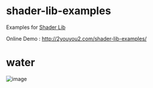 # shader-lib-examples

Examples for [Shader Lib](https://github.com/2youyou2/shader-lib)

Online Demo : http://2youyou2.com/shader-lib-examples/

# water

![image](https://user-images.githubusercontent.com/1862402/87127557-a8d0ff80-c2c0-11ea-9d4f-84e023529043.png)

